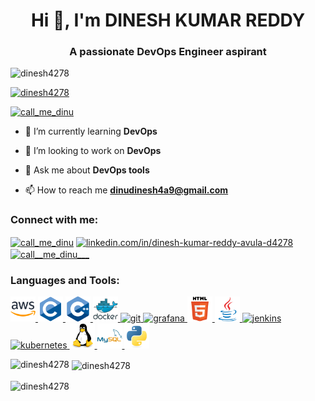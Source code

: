 <h1 align="center">Hi 👋, I'm DINESH KUMAR REDDY</h1>
<h3 align="center">A passionate DevOps Engineer aspirant</h3>

<p align="left"> <img src="https://komarev.com/ghpvc/?username=dinesh4278&label=Profile%20views&color=0e75b6&style=flat" alt="dinesh4278" /> </p>

<p align="left"> <a href="https://github.com/ryo-ma/github-profile-trophy"><img src="https://github-profile-trophy.vercel.app/?username=dinesh4278" alt="dinesh4278" /></a> </p>

<p align="left"> <a href="https://twitter.com/call_me_dinu" target="blank"><img src="https://img.shields.io/twitter/follow/call_me_dinu?logo=twitter&style=for-the-badge" alt="call_me_dinu" /></a> </p>

- 🌱 I’m currently learning **DevOps**

- 👯 I’m looking to work on **DevOps**

- 💬 Ask me about **DevOps tools**

- 📫 How to reach me **dinudinesh4a9@gmail.com**

<h3 align="left">Connect with me:</h3>
<p align="left">
<a href="https://twitter.com/call_me_dinu" target="blank"><img align="center" src="https://raw.githubusercontent.com/rahuldkjain/github-profile-readme-generator/master/src/images/icons/Social/twitter.svg" alt="call_me_dinu" height="30" width="40" /></a>
<a href="https://linkedin.com/in/linkedin.com/in/dinesh-kumar-reddy-avula-d4278" target="blank"><img align="center" src="https://raw.githubusercontent.com/rahuldkjain/github-profile-readme-generator/master/src/images/icons/Social/linked-in-alt.svg" alt="linkedin.com/in/dinesh-kumar-reddy-avula-d4278" height="30" width="40" /></a>
<a href="https://instagram.com/call__me_dinu___" target="blank"><img align="center" src="https://raw.githubusercontent.com/rahuldkjain/github-profile-readme-generator/master/src/images/icons/Social/instagram.svg" alt="call__me_dinu___" height="30" width="40" /></a>
</p>

<h3 align="left">Languages and Tools:</h3>
<p align="left"> <a href="https://aws.amazon.com" target="_blank" rel="noreferrer"> <img src="https://raw.githubusercontent.com/devicons/devicon/master/icons/amazonwebservices/amazonwebservices-original-wordmark.svg" alt="aws" width="40" height="40"/> </a> <a href="https://www.cprogramming.com/" target="_blank" rel="noreferrer"> <img src="https://raw.githubusercontent.com/devicons/devicon/master/icons/c/c-original.svg" alt="c" width="40" height="40"/> </a> <a href="https://www.w3schools.com/cpp/" target="_blank" rel="noreferrer"> <img src="https://raw.githubusercontent.com/devicons/devicon/master/icons/cplusplus/cplusplus-original.svg" alt="cplusplus" width="40" height="40"/> </a> <a href="https://www.docker.com/" target="_blank" rel="noreferrer"> <img src="https://raw.githubusercontent.com/devicons/devicon/master/icons/docker/docker-original-wordmark.svg" alt="docker" width="40" height="40"/> </a> <a href="https://git-scm.com/" target="_blank" rel="noreferrer"> <img src="https://www.vectorlogo.zone/logos/git-scm/git-scm-icon.svg" alt="git" width="40" height="40"/> </a> <a href="https://grafana.com" target="_blank" rel="noreferrer"> <img src="https://www.vectorlogo.zone/logos/grafana/grafana-icon.svg" alt="grafana" width="40" height="40"/> </a> <a href="https://www.w3.org/html/" target="_blank" rel="noreferrer"> <img src="https://raw.githubusercontent.com/devicons/devicon/master/icons/html5/html5-original-wordmark.svg" alt="html5" width="40" height="40"/> </a> <a href="https://www.java.com" target="_blank" rel="noreferrer"> <img src="https://raw.githubusercontent.com/devicons/devicon/master/icons/java/java-original.svg" alt="java" width="40" height="40"/> </a> <a href="https://www.jenkins.io" target="_blank" rel="noreferrer"> <img src="https://www.vectorlogo.zone/logos/jenkins/jenkins-icon.svg" alt="jenkins" width="40" height="40"/> </a> <a href="https://kubernetes.io" target="_blank" rel="noreferrer"> <img src="https://www.vectorlogo.zone/logos/kubernetes/kubernetes-icon.svg" alt="kubernetes" width="40" height="40"/> </a> <a href="https://www.linux.org/" target="_blank" rel="noreferrer"> <img src="https://raw.githubusercontent.com/devicons/devicon/master/icons/linux/linux-original.svg" alt="linux" width="40" height="40"/> </a> <a href="https://www.mysql.com/" target="_blank" rel="noreferrer"> <img src="https://raw.githubusercontent.com/devicons/devicon/master/icons/mysql/mysql-original-wordmark.svg" alt="mysql" width="40" height="40"/> </a> <a href="https://www.python.org" target="_blank" rel="noreferrer"> <img src="https://raw.githubusercontent.com/devicons/devicon/master/icons/python/python-original.svg" alt="python" width="40" height="40"/> </a> </p>

<p><img align="left" src="https://github-readme-stats.vercel.app/api/top-langs?username=dinesh4278&show_icons=true&locale=en&layout=compact" alt="dinesh4278" /></p>

<p>&nbsp;<img align="center" src="https://github-readme-stats.vercel.app/api?username=dinesh4278&show_icons=true&locale=en" alt="dinesh4278" /></p>

<p><img align="center" src="https://github-readme-streak-stats.herokuapp.com/?user=dinesh4278&" alt="dinesh4278" /></p>
